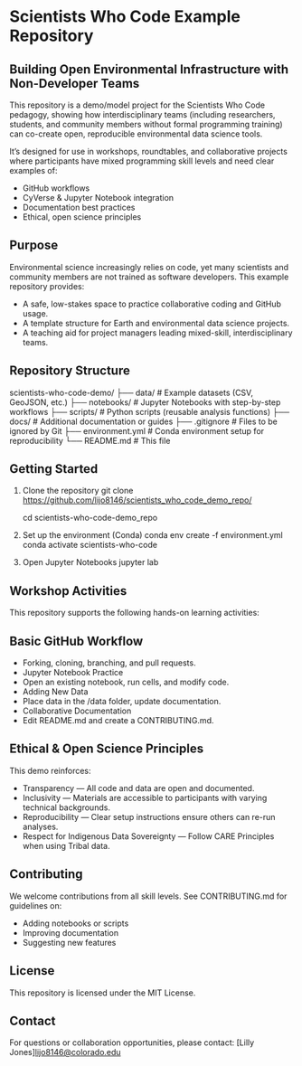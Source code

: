 # Scientists Who Code Example Repository
## Building Open Environmental Infrastructure with Non-Developer Teams

This repository is a demo/model project for the Scientists Who Code pedagogy, showing how interdisciplinary teams (including researchers, students, and community members without formal programming training) can co-create open, reproducible environmental data science tools.

It’s designed for use in workshops, roundtables, and collaborative projects where participants have mixed programming skill levels and need clear examples of:

- GitHub workflows
- CyVerse & Jupyter Notebook integration
- Documentation best practices
- Ethical, open science principles

## Purpose
Environmental science increasingly relies on code, yet many scientists and community members are not trained as software developers.
This example repository provides:

- A safe, low-stakes space to practice collaborative coding and GitHub usage.
- A template structure for Earth and environmental data science projects.
- A teaching aid for project managers leading mixed-skill, interdisciplinary teams.

## Repository Structure
scientists-who-code-demo/
├── data/                  # Example datasets (CSV, GeoJSON, etc.)
├── notebooks/             # Jupyter Notebooks with step-by-step workflows
├── scripts/               # Python scripts (reusable analysis functions)
├── docs/                  # Additional documentation or guides
├── .gitignore             # Files to be ignored by Git
├── environment.yml        # Conda environment setup for reproducibility
└── README.md              # This file

## Getting Started
1. Clone the repository
git clone https://github.com/lijo8146/scientists_who_code_demo_repo/

    cd scientists-who-code-demo_repo

3. Set up the environment (Conda)
conda env create -f environment.yml
conda activate scientists-who-code

4. Open Jupyter Notebooks
jupyter lab

## Workshop Activities
This repository supports the following hands-on learning activities:

## Basic GitHub Workflow
- Forking, cloning, branching, and pull requests.
- Jupyter Notebook Practice
- Open an existing notebook, run cells, and modify code.
- Adding New Data
- Place data in the /data folder, update documentation.
- Collaborative Documentation
- Edit README.md and create a CONTRIBUTING.md.

## Ethical & Open Science Principles
This demo reinforces:
- Transparency — All code and data are open and documented.
- Inclusivity — Materials are accessible to participants with varying technical backgrounds.
- Reproducibility — Clear setup instructions ensure others can re-run analyses.
- Respect for Indigenous Data Sovereignty — Follow CARE Principles when using Tribal data.

## Contributing
We welcome contributions from all skill levels.
See CONTRIBUTING.md for guidelines on:
- Adding notebooks or scripts
- Improving documentation
- Suggesting new features

## License
This repository is licensed under the MIT License.

## Contact
For questions or collaboration opportunities, please contact:
[Lilly Jones]<lijo8146@colorado.edu>



